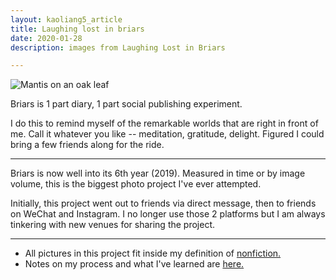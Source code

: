 ```yaml
---
layout: kaoliang5_article
title: Laughing lost in briars
date: 2020-01-28
description: images from Laughing Lost in Briars

---
```



<picture>
  <source srcset="https://www.zachmccabe.com/briars/assets/viz/briars-01-6c.webp" type="image/webp">
  <source srcset="https://www.zachmccabe.com/briars/assets/viz/briars-01-1k.webp" type="image/webp">
  <source srcset="https://www.zachmccabe.com/briars/assets/viz/briars-01-6c.jpg" type="image/jpeg">
  <source srcset="https://www.zachmccabe.com/briars/assets/viz/briars-01-1k.jpg" type="image/jpeg">
  <img src="https://www.zachmccabe.com/briars/assets/viz/briars-01-1k.jpg" alt="Mantis on an oak leaf">
</picture>



Briars is 1 part diary, 1 part social publishing experiment.

I do this to remind myself of the remarkable worlds that are right in front of me. Call it whatever you like -- meditation, gratitude, delight. Figured I could bring a few friends along for the ride.


---


Briars is now well into its 6th year (2019). Measured in time or by image volume, this is the biggest photo project I've ever attempted.

Initially, this project went out to friends via direct message, then to friends on WeChat and Instagram. I no longer use those 2 platforms but I am always tinkering with new venues for sharing the project.


---



- All pictures in this project fit inside my definition of [nonfiction.](https://www.zachmccabe.com/nonfiction.html)
- Notes on my process and what I've learned are [here.](https://www.zachmccabe.com/briars/notes.html)

